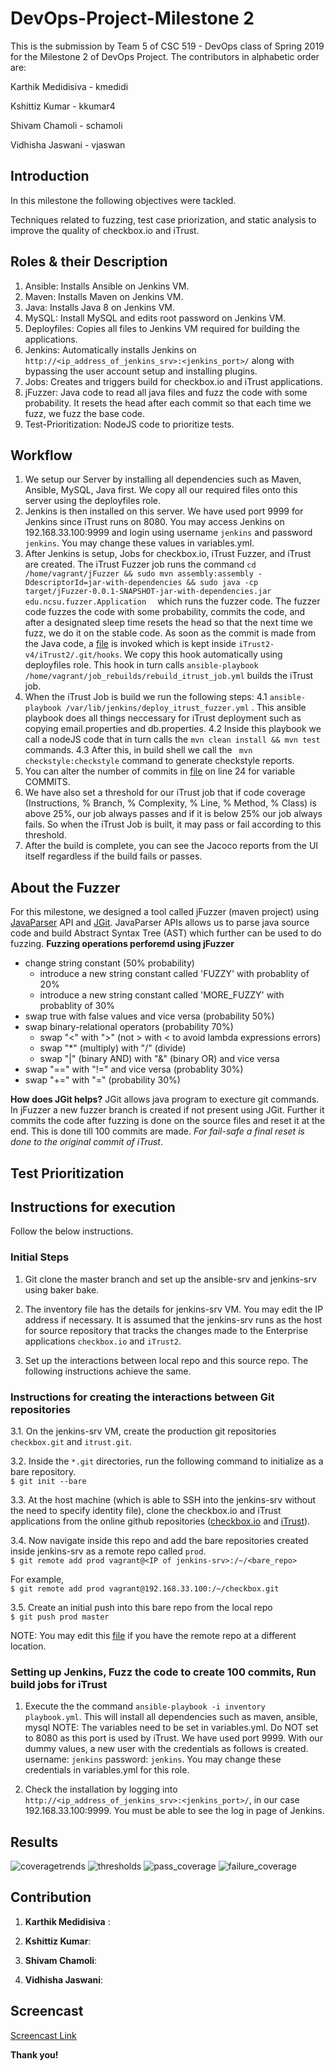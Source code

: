 # DevOps-Project-Milestone 2

This is the submission by Team 5 of CSC 519 - DevOps class of Spring 2019 for the Milestone 2 of DevOps Project. The contributors in alphabetic order are:

Karthik Medidisiva  -   kmedidi

Kshittiz Kumar      -   kkumar4

Shivam Chamoli      -   schamoli

Vidhisha Jaswani    -   vjaswan

## Introduction
In this milestone the following objectives were tackled.

 Techniques related to fuzzing, test case priorization, and static analysis to improve the quality of checkbox.io and iTrust.

## Roles & their Description

1. Ansible: Installs Ansible on Jenkins VM.
2. Maven: Installs Maven on Jenkins VM.
3. Java: Installs Java 8 on Jenkins VM.
4. MySQL: Install MySQL and edits root password on Jenkins VM.
5. Deployfiles: Copies all files to Jenkins VM required for building the applications.
6. Jenkins: Automatically installs Jenkins on ```http://<ip_address_of_jenkins_srv>:<jenkins_port>/``` along with bypassing the user account setup and installing plugins.
7. Jobs: Creates and triggers build for checkbox.io and iTrust applications.
8. jFuzzer: Java code to read all java files and fuzz the code with some probability. It resets the head after each commit so that each time we fuzz, we fuzz the base code.
9. Test-Prioritization: NodeJS code to prioritize tests.


## Workflow

1. We setup our Server by installing all dependencies such as Maven, Ansible, MySQL, Java first. We copy all our required files onto this server using the deployfiles role.
2. Jenkins is then installed on this server. We have used port 9999 for Jenkins since iTrust runs on 8080. You may access Jenkins on 192.168.33.100:9999 and login using username ```jenkins``` and password ```jenkins```. You may change these values in variables.yml.
3. After Jenkins is setup, Jobs for checkbox.io, iTrust Fuzzer, and iTrust are created. The iTrust Fuzzer job runs the command ```cd /home/vagrant/jFuzzer && sudo mvn assembly:assembly -DdescriptorId=jar-with-dependencies && sudo java -cp target/jFuzzer-0.0.1-SNAPSHOT-jar-with-dependencies.jar edu.ncsu.fuzzer.Application  ``` which runs the fuzzer code. The fuzzer code fuzzes the code with some probability, commits the code, and after a designated sleep time resets the head so that the next time we fuzz, we do it on the stable code. As soon as the commit is made from the Java code, a [file](hooks/post-commit) is invoked which is kept inside ```iTrust2-v4/iTrust2/.git/hooks```. We copy this hook automatically using deployfiles role. This hook in turn calls ```ansible-playbook /home/vagrant/job_rebuilds/rebuild_itrust_job.yml``` builds the iTrust job. 
4. When the iTrust Job is build we run the following steps:
4.1 ```ansible-playbook /var/lib/jenkins/deploy_itrust_fuzzer.yml``` . This ansible playbook does all things neccessary for iTrust deployment such as copying email.properties and db.properties.
4.2 Inside this playbook we call a nodeJS code that in turn calls the ```mvn clean install && mvn test``` commands.
4.3 After this, in build shell we call the ``` mvn checkstyle:checkstyle``` command to generate checkstyle reports.
5. You can alter the number of commits in [file](ansible-srv/roles/jFuzzer/src/main/java/edu/ncsu/fuzzer/ItrustFuzzing.java) on line 24 for variable COMMITS.
6. We have also set a threshold for our iTrust job that if code coverage (Instructions, % Branch, % Complexity, % Line, % Method, % Class) is above 25%, our job always passes and if it is below 25% our job always fails. So when the iTrust Job is built, it may pass or fail according to this threshold.
7. After the build is complete, you can see the Jacoco reports from the UI itself regardless if the build fails or passes.


## About the Fuzzer
For this milestone, we designed a tool called jFuzzer (maven project) using [JavaParser](http://javaparser.org/) API and [JGit](https://git-scm.com/book/uz/v2/Appendix-B%3A-Embedding-Git-in-your-Applications-JGit). JavaParser APIs allows us to parse java source code and build Abstract Syntax Tree (AST) which further can be used to do fuzzing.
**Fuzzing operations perforemd using jFuzzer**
- change string constant (50% probability)
  - introduce a new string constant called 'FUZZY' with probablity of 20%
  - introduce a new string constant called 'MORE_FUZZY' with probablity of 30%
- swap true with false values and vice versa (probability 50%)
- swap binary-relational operators (probability 70%)
  - swap "<" with ">" (not > with < to avoid lambda expressions errors)
  - swap "*" (multiply) with "/" (divide)
  - swap "|" (binary AND) with "&" (binary OR) and vice versa
- swap "==" with "!=" and vice versa (probablity 30%)
- swap "+=" with "=" (probability 30%)

**How does JGit helps?** JGit allows java program to execture git commands. In jFuzzer a new fuzzer branch is created if not present using JGit. Further it commits the code after fuzzing is done on the source files and reset it at the end. This is done till 100 commits are made. *For fail-safe a final reset is done to the original commit of iTrust*.
## Test Prioritization


## Instructions for execution
Follow the below instructions.

### Initial Steps

1. Git clone the master branch and set up the ansible-srv and jenkins-srv using baker bake.

2. The inventory file has the details for jenkins-srv VM. You may edit the IP address if necessary. It is assumed that the jenkins-srv runs as the host for source repository that tracks the changes made to the Enterprise applications ```checkbox.io``` and ```iTrust2```.

3. Set up the interactions between local repo and this source repo. The following instructions achieve the same. 

### Instructions for creating the interactions between Git repositories
3.1. On the jenkins-srv VM, create the production git repositories ```checkbox.git``` and ```itrust.git```.

3.2. Inside the ```*.git``` directories, run the following command to initialize as a bare repository.
<br>```$ git init --bare```

3.3. At the host machine (which is able to SSH into the jenkins-srv without the need to specify identity file), clone the checkbox.io and iTrust applications from the online github repositories ([checkbox.io](https://github.com/ShivamChamoli/checkbox.io) and [iTrust](https://github.ncsu.edu/engr-csc326-staff/iTrust2-v4)).

3.4. Now navigate inside this repo and add the bare repositories created inside jenkins-srv as a remote repo called ```prod```.
<br>```$ git remote add prod vagrant@<IP of jenkins-srv>:/~/<bare_repo>```

For example,
<br>```$ git remote add prod vagrant@192.168.33.100:/~/checkbox.git```

3.5. Create an initial push into this bare repo from the local repo
<br>```$ git push prod master```

NOTE: You may edit this [file](variables.yml) if you have the remote repo at a different location.



### Setting up Jenkins, Fuzz the code to create 100 commits, Run build jobs for iTrust

1. Execute the the command ```ansible-playbook -i inventory playbook.yml```. This will install all dependencies such as maven, ansible, mysql
   NOTE:
   The variables need to be set in variables.yml. Do NOT set to 8080 as this port is used by  iTrust. We have used port 9999. With our dummy values, a new user with the credentials as follows is created. username: ```jenkins``` password: ```jenkins```. You may change these credentials in variables.yml for this role.

2. Check the installation by logging into ```http://<ip_address_of_jenkins_srv>:<jenkins_port>/```, in our case 192.168.33.100:9999. You must be able to see the log in page of Jenkins.



## Results


![coveragetrends](results/coveragetrends.png)
![thresholds](results/thresholds.png)
![pass_coverage](results/pass_coverage.png)
![failure_coverage](results/failure_coverage.png)


## Contribution
1. **Karthik Medidisiva** : 

2. **Kshittiz Kumar**: 

3. **Shivam Chamoli**: 

4. **Vidhisha Jaswani**: 
 
## Screencast
[Screencast Link]()

**Thank you!**
